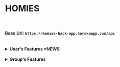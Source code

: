 # HOMIES

<br>

#### Base Url: `https://homies-back-app.herokuapp.com/api`

<br>

<details> 
<summary><strong>User's Features *NEWS</strong></summary> 

<br>

<details>
<summary>Register</summary>

REST access:
```java
@PostMapping
```

EndPoint:
```
/register
```

Header:
```java
null
```

Body Requireds:
```json
{
    "login": "nickName",
    "password": "12345678",
    "email": "mymail@domain.com",
    "langKey": "es"
}
```

Body complete:
```json
{
    "login": "nickName",
    "password": "12345678",
    "email": "mymail@domain.com",
    "langKey": "es",
    "firstName":"myName",
    "lastName":"myLastName"
}
```

Info fields:
```
login => username (Required, minLen = 4, maxLen = 50)
password => password (Required, minLen = 8, maxLen = 100)
email => email (Required, minLen = 8, maxLen = 100)
fistName => name of user (maxLen = 50)
lastName => last name of user (maxLen = 50)
langKey => laguagge of user (minLen = 2, maxLen = 10)
```

Return OK:
```java
HttpStatus.created() "201"
```

Email to return new user and activate url for this user:
```
Dear user

Your Homies account has been created, please click on the URL below to activate it:

https://homies-1854.herokuapp.com//account/activate?key=N95gRmUHsiUSWVLahqqJ

Regards,
Homies Team.
```

</details>


<details>
<summary>Login *EDITED</summary>

NEW
```text
*The user id is now returned together with the token.
```

REST access:
```java
@PostMapping
```

EndPoint:
```
/authenticate
```

Header:
```java
null
```

Info fields:
```html
username => username (Required, minLen = 4, maxLen = 100)
password => password (Required, minLen = 8, maxLen = 100)
id_token => token for user authenticate on all request
id       => id of user
```

Body Requireds:
```json
{
    "username": "nickName",
    "password": "12345678"
}
```

Return OK:
```java
HttpStatus.OK() "200"
```
```json
{
    "id_token": "eyJhbGciOiJIUzUxMiJ9.eyJzdWIiOiJlc3RoZXIxMyIsImF1dGgiOiJST0xFX1VTRVIiLCJleHAiOjE2NDg5NjY0NDN9.83t23mWPs0J2acZL88TxQCKd3uu-Tooi1T9_1-zCpE0FQ-mANWLVQBMovz1w5kotfvMFIO61zjHEA9rsaZFI6A",
    "id": 4
}
```

Return ERROR:
```java
HttpStatus.Unauthorized() "401"
HttpStatus.Bad_Request() "405"
```

</details>

<details>
<summary>Change Password</summary>

REST access:
```java
@PostMapping
```

EndPoint:
```
/account/change-password
```

Header:
```java
null
```

Body Requireds:
```json
{
    "currentPassword": "actualPass",
    "newPassword": "newPassword"
}
```

Info fields:
```html
currentPassword => currentPassword (Required, minLen = 8, maxLen = 50)
newPassword => newPassword (Required, minLen = 8, maxLen = 100)
```

Info EndPoint:
```html
This request requires authentication
need Authentication: "Bearer " + token
```

Return OK:
```html
200
```

Return Bad Request:
```html
400 title: Incorrect password
```

</details>

<details>
<summary>Reset password</summary>

REST access:
```java
@PostMapping
```

EndPoint:
```
/account/reset-password/init
```

Header:
```java
null
```

Body Requireds:
```JSON
{
    "email": "email@domain.com"    
}    
```

Info fields:
```html
text: Encapsulated in JSON format
```

Return OK:
```html
200
```
```JSON
{
    "ACCEPTED"
}
```

Return Bad Request:
```html
400 title: Password reset requested for non existing mail!
```

</details>

<details>
<summary>Aply Reset password</summary>

REST access:
```java
@PostMapping
```

EndPoint:
```
/account/reset-password/finish
```

Header:
```java
null
```

Body Requireds:
```JSON
{
    "key": "Rkbx5WPUs5W1JaPY7BcA",
    "newPassword": "0987654321"
}
```

Info fields:
```html
key => key retrieved in the endPoint /account/reset-password/init
newPassword => newPassword (Required, minLen = 8, maxLen = 100)
```

Return OK:
```html
200
```

Return Bad Request:
```html
400 title: Incorrect password
```

</details>

<details>
<summary>View userData *EDITED</summary>

NEW
```text
*The groups to which the user belongs can now be retrieved.
```

REST access:
```java
@GetMapping
```

EndPoint:
```
/user-data
```

Header:
```java
null
```

Body Requireds:
```URL
/user-data/1 
```

Info fields:
```text
~/user-data/1 => example for displaying user 1 from the /user-data endpoint
- Here you can see information about which user this information is linked to, and which groups it belongs to with their corresponding objects.
```

Return OK:
```html
200
```
```JSON
{
    "id": 1,
    "photo": null,
    "photoContentType": null,
    "phone": null,
    "premium": false,
    "birthDate": null,
    "addDate": null,
    "user": {
        "id": 1,
        "login": "admin",
        "firstName": "Administrator",
        "lastName": "Administrator",
        "email": "homies_app@outlook.com",
        "activated": true,
        "langKey": "en",
        "imageUrl": "",
        "resetDate": null
    },
    "adminGroups": null,
    "taskAsigneds": [],
    "productCreateds": null,
    "groups": [
        {
            "id": 1,
            "groupKey": "jW63X27cAMnELzdNY1gr",
            "groupName": "grupoPrueba1",
            "groupRelationName": "esto es un grupo de prueba",
            "addGroupDate": "2022-04-01",
            "userAdmin": {
                "id": 1,
                "photo": null,
                "photoContentType": null,
                "phone": null,
                "premium": false,
                "birthDate": null,
                "addDate": null
            },
            "taskList": {
                "id": 1,
                "nameList": "TKLgrupoPrueba1"
            },
            "spendingList": {
                "id": 1,
                "total": 0.0,
                "nameSpendList": "SPL_grupoPrueba1"
            },
            "shoppingList": {
                "id": 1,
                "total": 0.0,
                "nameShopList": "SHLgrupoPrueba1"
            },
            "settingsList": {
                "id": 1,
                "settingOne": false,
                "settingTwo": false,
                "settingThree": false,
                "settingFour": false,
                "settingFive": false,
                "settingSix": false,
                "settingSeven": false
            },
            "userData": [
                {
                    "id": 1,
                    "photo": null,
                    "photoContentType": null,
                    "phone": null,
                    "premium": false,
                    "birthDate": null,
                    "addDate": null
                }
        }
    ]
}
```

Return Bad Request:
```html
404 title: NOT_FOUND
```

</details>

<details>
<summary>Delete User *NEW</summary>

REST access:
```java
@DeleteMapping
```

EndPoint:
```
/api/user-data/x
```

Header:
```java
null
```

Info fields:
```html
x  => x is the id of the user to delete
```

Body Requireds:
```java
null
```

Return OK:
```java
HttpStatus.No Content() "204"
```

Return ERROR:
```java
HttpStatus.Unauthorized() "401"
HttpStatus.Bad_Request() "405"
```
</details>

</details>

<br>

<details>
<summary><strong>Group's Features</strong></summary>

<br>

<details>
<summary>Create new Group *NEW</summary>

NEW
```text
Now all the lists of the group and the users that are part of it are returned (Only user who created the group).
```

REST access:
```java
@PostMapping
```

EndPoint:
```
/groups
```

Header:
```java
null
```

Body Requireds:
```json
{
    "user": 1,
    "groupName": "grupoPrueba1",
    "groupRelation": "esto es un grupo de prueba"
}
```

Info fields:
```Text
Request:
user => userData.id (Require, Int) only need id of user login in app or web *For now only userData 1 can be used
groupName => name of group (Require, unique, lenMin = 3, lenMax = 50, text)
groupRelation => reason why the group exist (Require, unique, lenMin = 3, lenMax = 100, text)

Response:
id => id's group (Autoasigned)
groupKey => key/password group (Autoasigned)
groupName => name of group
groupRelation => reason why the group exist
userData => extension of "user" for save extra data of users
userAdmin => user who created the group
taskList => group's task list (Autoasigned)
```

Return OK:
```java
HttpStatus.created() "201"
```
Body response:
```json
{
    "id": 1,
    "groupKey": "Tunisian payment",
    "groupName": "South",
    "groupRelationName": "explicit white",
    "addGroupDate": "2022-03-07",
    "userAdmin": null,
    "taskList": {
        "id": 1,
        "nameList": "New"
    },
    "spendingList": {
        "id": 1,
        "total": 34472.0,
        "nameSpendList": "background"
    },
    "shoppingList": {
        "id": 1,
        "total": 90762.0,
        "nameShopList": "Towels Designer Jord"
    },
    "settingsList": {
        "id": 1,
        "settingOne": true,
        "settingTwo": false,
        "settingThree": false,
        "settingFour": false,
        "settingFive": true,
        "settingSix": false,
        "settingSeven": true
    },
    "userData": [
        {
            "id": 2,
            "photo": "iVBORw0KGgoAAAANSUhEUgAAAMAAAADACAMAAABlApw1AAAC/VBMVEUAAA...",
            "photoContentType": "image/png",
            "phone": "1-555-408-2298 x3208",
            "premium": false,
            "birthDate": "2022-01-21",
            "addDate": "2022-01-21"
        }
    ]
}
```

Return Bad Request:
```java
HttpStatus.created() "400" //*por definir
```
</details>

<details>
<summary>Get all Groups *EDITED</summary>

NEW
```text
Now all the lists of the group and the users that are part of it are returned.
```

REST access:
```java
@GetMapping
```

EndPoint:
```
/groups
```

Header:
```java
null
```

Body Requireds:
```java
null
```

Info fields:
```text
Response:
id => id's group (Autoasigned)
groupKey => key/password group (Autoasigned)
groupName => name of group
groupRelation => reason why the group exist
userData => extension of "user" for save extra data of users
userAdmin => user who created the group
taskList => group's task list (Autoasigned)
```

Return OK:
```java
HttpStatus.ok() "200"
```
Body response:
```json
[
    {
        "id": 1,
        "groupKey": "Tunisian payment",
        "groupName": "South",
        "groupRelationName": "explicit white",
        "addGroupDate": "2022-03-07",
        "userAdmin": null,
        "taskList": {
            "id": 1,
            "nameList": "New"
        },
        "spendingList": {
            "id": 1,
            "total": 34472.0,
            "nameSpendList": "background"
        },
        "shoppingList": {
            "id": 1,
            "total": 90762.0,
            "nameShopList": "Towels Designer Jord"
        },
        "settingsList": {
            "id": 1,
            "settingOne": true,
            "settingTwo": false,
            "settingThree": false,
            "settingFour": false,
            "settingFive": true,
            "settingSix": false,
            "settingSeven": true
        },
        "userData": [
            {
                "id": 2,
                "photo": "iVBORw0KGgoAAAANSUhEUgAAAMAAAADACAMAAABlApw1AAAC/VBMVEUAAADLqqNLVm...",
                "photoContentType": "image/png",
                "phone": "1-555-408-2298 x3208",
                "premium": false,
                "birthDate": "2022-01-21",
                "addDate": "2022-01-21"
            }
        ]
    },
    {
        "id": 2,
        "groupKey": "info-mediaries matrix disintermediate",
        "groupName": "Savings Chair",
        "groupRelationName": "transmit",
        "addGroupDate": "2022-03-08",
        "userAdmin": null,
        "taskList": {
            "id": 2,
            "nameList": "analyzing"
        },
        "spendingList": {
            "id": 2,
            "total": 83853.0,
            "nameSpendList": "efficient XSS Soap"
        },
        "shoppingList": {
            "id": 2,
            "total": 53135.0,
            "nameShopList": "bypassing connect Mo"
        },
        "settingsList": {
            "id": 2,
            "settingOne": true,
            "settingTwo": false,
            "settingThree": false,
            "settingFour": true,
            "settingFive": true,
            "settingSix": true,
            "settingSeven": false
        },
        "userData": [
            {
                "id": 2,
                "photo": "iVBORw0KGgoAAAANSUhEUgAAAMAAAADACAMAAABlApw1AAAC/VBMVEUAAADLqqNLVmy...",
                "photoContentType": "image/png",
                "phone": "1-555-408-2298 x3208",
                "premium": false,
                "birthDate": "2022-01-21",
                "addDate": "2022-01-21"
            }
        ]
    },
    {
        "id": 3,
        "groupKey": "Tasty client-driven Robust",
        "groupName": "Boliviano high-level moratorium",
        "groupRelationName": "orchid Car",
        "addGroupDate": "2022-03-08",
        "userAdmin": null,
        "taskList": {
            "id": 3,
            "nameList": "Berkshire Developer"
        } ...
```

Return Bad Request:
```java
HttpStatus.created() "400" //*por definir
```
</details>

</details>
